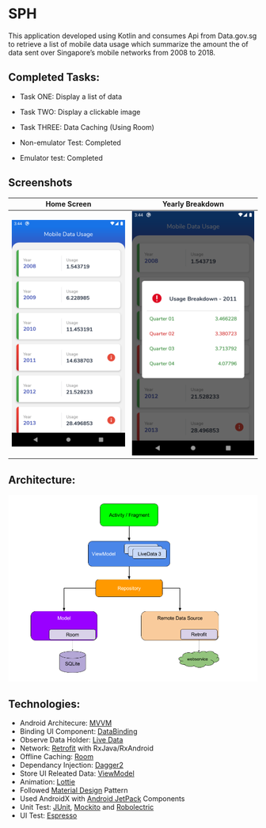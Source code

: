 # SPH

This application developed using Kotlin and consumes Api from Data.gov.sg to retrieve a list of mobile data usage which summarize the amount the of data sent over Singapore’s mobile networks from 2008 to 2018.

## Completed Tasks:
 - Task ONE: Display a list of data
 - Task TWO: Display a clickable image
 - Task THREE: Data Caching (Using Room)

- Non-emulator Test: Completed
- Emulator test: Completed

## Screenshots
Home Screen                |  Yearly Breakdown                     
:-------------------------:|:-------------------------:
![](screenshots/home_screen.png)  |  ![](screenshots/popup_dialog.png)

## Architecture:
![](screenshots/mvvm_architecture.png)

## Technologies:
- Android Architecure: [MVVM](https://developer.android.com/jetpack/docs/guide#overview)
- Binding UI Component: [DataBinding](https://developer.android.com/topic/libraries/data-binding/)
- Observe Data Holder: [Live Data](https://developer.android.com/topic/libraries/architecture/livedata)
- Network: [Retrofit](https://square.github.io/retrofit/) with RxJava/RxAndroid
- Offline Caching: [Room](https://developer.android.com/topic/libraries/architecture/room)
- Dependancy Injection: [Dagger2](https://dagger.dev/)
- Store UI Releated Data: [ViewModel](https://developer.android.com/topic/libraries/architecture/viewmodel)
- Animation: [Lottie](https://airbnb.design/lottie/)
- Followed [Material Design](https://material.io/design) Pattern
- Used AndroidX with [Android JetPack](https://developer.android.com/jetpack) Components
- Unit Test: [JUnit](https://junit.org/junit4/), [Mockito](https://site.mockito.org/) and [Robolectric](http://robolectric.org/)
- UI Test: [Espresso](https://developer.android.com/training/testing/espresso)
